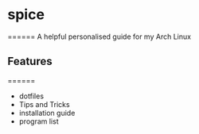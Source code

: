 # spice
======
A helpful personalised guide for my Arch Linux

## Features
======

* dotfiles
* Tips and Tricks 
* installation guide
* program list


